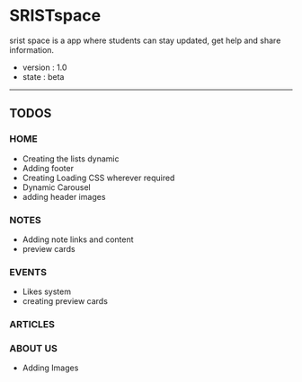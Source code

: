 # SRISTspace
srist space is a app where students can stay updated, get help and share information.
- version : 1.0
- state : beta
---

## TODOS

### HOME
- Creating the lists dynamic
- Adding footer
- Creating Loading CSS wherever required
- Dynamic Carousel
- adding header images

### NOTES
- Adding note links and content
- preview cards

### EVENTS
- Likes system
- creating preview cards

### ARTICLES

### ABOUT US
- Adding Images

